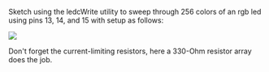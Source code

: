 Sketch using the ledcWrite utility to sweep through 256 colors of an rgb led using pins 13, 14, and 15 with setup as follows:

![](https://cloud.githubusercontent.com/assets/6698410/21281621/25fb9a54-c3a3-11e6-9110-46ba3339c284.jpg)

Don't forget the current-limiting resistors, here a 330-Ohm resistor array does the job.
